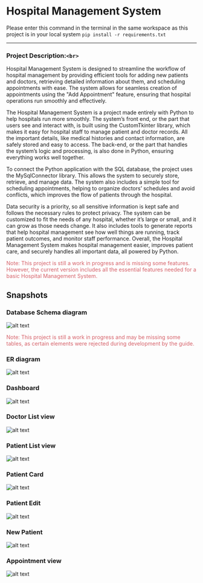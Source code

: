 # Hospital Management System

Please enter this command in the terminal in the same workspace as this project is in your local system
`pip install -r requirements.txt`

<hr>

### Project Description:`<br>`

Hospital Management System is designed to streamline the workflow of hospital management by providing efficient tools for adding new patients and doctors, retrieving detailed information about them, and scheduling appointments with ease. The system allows for seamless creation of appointments using the "Add Appointment" feature, ensuring that hospital operations run smoothly and effectively.

The Hospital Management System is a project made entirely with Python to help hospitals run more smoothly. The system’s front end, or the part that users see and interact with, is built using the CustomTkinter library, which makes it easy for hospital staff to manage patient and doctor records. All the important details, like medical histories and contact information, are safely stored and easy to access. The back-end, or the part that handles the system’s logic and processing, is also done in Python, ensuring everything works well together.

To connect the Python application with the SQL database, the project uses the MySqlConnector library. This allows the system to securely store, retrieve, and manage data. The system also includes a simple tool for scheduling appointments, helping to organize doctors’ schedules and avoid conflicts, which improves the flow of patients through the hospital.

Data security is a priority, so all sensitive information is kept safe and follows the necessary rules to protect privacy. The system can be customized to fit the needs of any hospital, whether it’s large or small, and it can grow as those needs change. It also includes tools to generate reports that help hospital management see how well things are running, track patient outcomes, and monitor staff performance. Overall, the Hospital Management System makes hospital management easier, improves patient care, and securely handles all important data, all powered by Python.

<p style="color: #d6626a">Note: This project is still a work in progress and is missing some features. However, the current version includes all the essential features needed for a basic Hospital Management System.</p>

## Snapshots

### Database Schema diagram

![alt text](img/rect19.svg)

<p style="color: #d6626a">Note: This project is still a work in progress and may be missing some tables, as certain elements were rejected during development by the guide.</p>

### ER diagram

![alt text](img/ER.png)

### Dashboard

![alt text](img/image-1.png)

### Doctor List view

![alt text](img/image.png)

### Patient List view

![alt text](img/image-3.png)

### Patient Card

![alt text](img/card.png)

### Patient Edit

![alt text](img/Edit.png)

### New Patient

![alt text](img/Patient.png)

### Appointment view

![alt text](img/Appointment.png)
